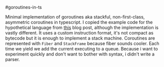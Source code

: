 #goroutines-in-ts

Minimal implementation of goroutines aka stackful, non-first-class, asymmetric coroutines in typescript.
I copied the example code for the hypothetical language from [this](https://abhinavsarkar.net/posts/implementing-co-3/) blog post, although the implementation is vastly different.
It uses a custom instruction format, it's not compact as bytecode but it is enough to implement a stack machine. Coroutines are represented with `Fiber` and `StackFrame` because fiber sounds cooler. Each time we yield we add the current executing to a queue.
Because i want to experiment quickly and don't want to bother with syntax, i didn't write a parser.
